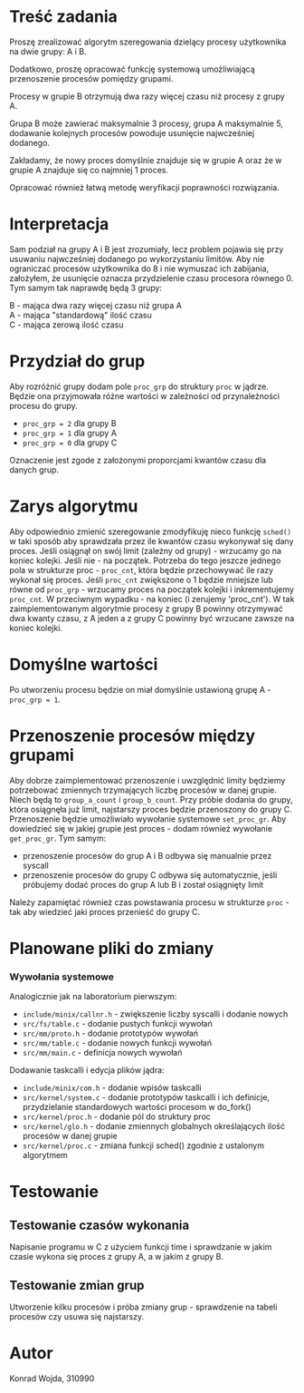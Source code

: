 # Treść zadania

Proszę zrealizować algorytm szeregowania dzielący procesy użytkownika na dwie grupy: A i B. 

Dodatkowo, proszę opracować funkcję systemową umożliwiającą przenoszenie procesów pomiędzy grupami.

Procesy w grupie B otrzymują dwa razy więcej czasu niż procesy z grupy A. 

Grupa B może zawierać maksymalnie 3 procesy, grupa A maksymalnie 5, dodawanie kolejnych procesów powoduje usunięcie najwcześniej dodanego. 

Zakładamy, że nowy proces domyślnie znajduje się w grupie A oraz że w grupie A znajduje się co najmniej 1 proces. 

Opracować również łatwą metodę weryfikacji poprawności rozwiązania.

# Interpretacja

Sam podział na grupy A i B jest zrozumiały, lecz problem pojawia się przy usuwaniu najwcześniej dodanego po wykorzystaniu limitów.
Aby nie ograniczać procesów użytkownika do 8 i nie wymuszać ich zabijania, założyłem, że usunięcie 
oznacza przydzielenie czasu procesora równego 0. Tym samym tak naprawdę będą 3 grupy:

B - mająca dwa razy więcej czasu niż grupa A  
A - mająca "standardową" ilość czasu  
C - mająca zerową ilość czasu  

# Przydział do grup

Aby rozróżnić grupy dodam pole `proc_grp` do struktury `proc` w jądrze. Będzie ona przyjmowała różne wartości w zależności od przynależności
procesu do grupy.

- `proc_grp = 2` dla grupy B  
- `proc_grp = 1` dla grupy A  
- `proc_grp = 0` dla grupy C  

Oznaczenie jest zgode z założonymi proporcjami kwantów czasu dla danych grup.

# Zarys algorytmu

Aby odpowiednio zmienić szeregowanie zmodyfikuję nieco funkcję `sched()` w taki sposób aby sprawdzała przez ile kwantów czasu wykonywał się dany proces.
Jeśli osiągnął on swój limit (zależny od grupy) - wrzucamy go na koniec kolejki. Jeśli nie - na początek.
Potrzeba do tego jeszcze jednego pola w strukturze proc - `proc_cnt`, która będzie przechowywać ile razy wykonał się proces.
Jeśli `proc_cnt` zwiększone o 1 będzie mniejsze lub równe od `proc_grp` - wrzucamy proces na początek kolejki i inkrementujemy `proc_cnt`.
W przeciwnym wypadku - na koniec (i zerujemy 'proc_cnt').
W tak zaimplementowanym algorytmie procesy z grupy B powinny otrzymywać dwa kwanty czasu, z A jeden a z grupy C powinny być wrzucane zawsze na koniec kolejki.

# Domyślne wartości

Po utworzeniu procesu będzie on miał domyślnie ustawioną grupę A - `proc_grp = 1`.

# Przenoszenie procesów między grupami

Aby dobrze zaimplementować przenoszenie i uwzględnić limity będziemy potrzebować zmiennych trzymających liczbę procesów w danej grupie.
Niech będą to `group_a_count` i `group_b_count`. Przy próbie dodania do grupy, która osiągnęła już limit, najstarszy proces będzie przenoszony do grupy C.
Przenoszenie będzie umożliwiało wywołanie systemowe `set_proc_gr`. Aby dowiedzieć się w jakiej grupie jest proces - dodam również wywołanie `get_proc_gr`.
Tym samym:  
- przenoszenie procesów do grup A i B odbywa się manualnie przez syscall
- przenoszenie procesów do grupy C odbywa się automatycznie, jeśli próbujemy dodać proces do grup A lub B i został osiągnięty limit

Należy zapamiętać również czas powstawania procesu w strukturze `proc` - tak aby wiedzieć jaki proces przenieść do grupy C.

# Planowane pliki do zmiany

### Wywołania systemowe
Analogicznie jak na laboratorium pierwszym:

 - `include/minix/callnr.h` - zwiększenie liczby syscalli i dodanie nowych 
 - `src/fs/table.c` - dodanie pustych funkcji wywołań
 - `src/mm/proto.h` - dodanie prototypów wywołań
 - `src/mm/table.c` - dodanie nowych funkcji wywołań
 - `src/mm/main.c` - definicja nowych wywołań

Dodawanie taskcalli i edycja plików jądra:

- `include/minix/com.h` - dodanie wpisów taskcalli
- `src/kernel/system.c` - dodanie prototypów taskcalli i ich definicje, przydzielanie standardowych wartości procesom w do_fork()
- `src/kernel/proc.h` - dodanie pól do struktury proc
- `src/kernel/glo.h` - dodanie zmiennych globalnych określających ilość procesów w danej grupie
- `src/kernel/proc.c` - zmiana funkcji sched() zgodnie z ustalonym algorytmem 

# Testowanie

## Testowanie czasów wykonania

Napisanie programu w C z użyciem funkcji time i sprawdzanie w jakim czasie wykona się proces z grupy A, a w jakim z grupy B.

## Testowanie zmian grup

Utworzenie kilku procesów i próba zmiany grup - sprawdzenie na tabeli procesów czy usuwa się najstarszy.

# Autor
Konrad Wojda, 310990